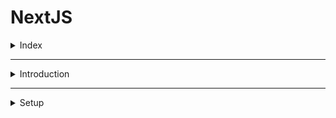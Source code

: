 # NextJS

<details>
<summary>Index</summary>

## Index

- Introduction
- Setup
- Documentation
</details>

---

<details>
<summary>Introduction</summary>

## Introduction

- `Next.js` is a React Framework for building web applications.
- React is not feasible to create a fully-featured application ready for production.
- React is a library for building user interfaces.

### NextJS

- It uses React for building user interfaces.
- Provides additional features that enable you to build production-ready applications.
- These features include routing, optimized rendering, data fetching, bundling, compiling, and more.
- You don't need to install additional packages as Next.js provides everything you need.

### Why NextJS

Next.js simplifies the process of building a web application for production

1. Routing : File Based Routinh
2. API routes : We can write and frontend and backend code
3. Rendering : NextJS supports both client-side and server-side rendering
4. Data fetching
5. Styling
6. Optimization
</details>

---

<details>
<summary>Setup</summary>

## Setup

1. Install NodeJS
2. Install NextJS : `npx create-next-app@latest`

### Folder Structure

- page.tsx => It is a unique page
- layout.tsx => In the layout.tsx, `children` component always refers to page.tsx

<details>

---

<details>
<summary>Routing</summary>

## Routing

- Next.js has a file-system based routing mechanism
- URL paths that users can access in the browser are defined by files and folders in your codebase.

### Routing Conventions

- All routes must be placed inside the `app` folder
- Every file that corresponding to a route must be named `page.js` or `page.tsx`
- Every folder corresponds to a path segment in the browser URL.
- When you run the application and load the route, automatically NextJS creates the `layout.tsx` file
- If route not available NextJS throws 404 NotFound page.

### Types of Routes

1. normal routing
2. nested routing
3. dynamic routing : [productId]
4. nested dynamic routing
5. catch all segments
</details>

---

<details>
<summary>Private Folders</summary>

## Private Folders

- A private folder indicates that it is a private implementation detail and should not be considered by the routing system.
- The private folder and all its sub-folders are excluded from routing.
- prefix the folder name with an underscore.

### Advantages

- For separating UI logic from routing logic.
- For consistently organizing internal files across a project.
- For avoiding potential naming conflicts with future Next.js file convention.
- If you want to include an underscore in URL segments, you can prefix the folder name with "%5F", which is the URL-encoded from of an underscore.

</details>

---

<details>
<summary>Route Groups</summary>

## Route Groups : (folderName)

- To organize your project in a manner that doesn't affect the URL.
- Allows us to logically group our routes and project files without affecting the URL path structure.
- Let's implement authentication routes.

- auth

  - register
  - login
  - forgot-password

- `http://localhost:3000/auth/register`
- `http://localhost:3000/auth/login`
- `http://localhost:3000/auth/forgot-password`

- (auth)

  - register
  - login
  - forgot-password

- `http://localhost:3000/register`
- `http://localhost:3000/login`
- `http://localhost:3000/forgot-password`

</details>

---

<details>
<summary>Layouts</summary>

## Layouts

- A page is UI that is unique to a route.
- A layout is UI that is shared between multiple pages in the app.

### Route Group Layout

- To organize your project in a manner that doesn't affect the URL.
- To selectively apply a layout to certain segment while leaving others unchanged.

</details>

---

<details>
<summary>Routing Metadata</summary>

## Routing Metadata

- Ensuring proper search engine optimization (SEO) is crucial for increasing visibility and attracting users.
- Next.js introduced the Metadata API which allows you to define metadata for each page.
- Metadata ensures accurate and relevant information is displayed when your pages are shared or indexed.

### Configuring Metadata

- Export a static metadata object
- Export a dynamic generate Metadata function

### Metadata rules

- Both `layout.tsx` and `page.tsx` files can export metadata. If defined in a layout, it applies to all pages in that layout, but if defined in a page, it applies only to that page.
- Metadata is read in order, from the root level down to the final page level.
- when there's metadata in multiple places for the same route, they get combined, but page metadata will replace layout metadata if they have the same properties

</details>

---

<details>
<summary>Documentation</summary>

## Documentation

- NextJS Docs : [https://nextjs.org/docs]
</details>

---
